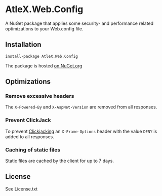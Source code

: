 # AtleX.Web.Config

A NuGet package that applies some security- and performance related
optimizations to your Web.config file.

## Installation

```
install-package AtleX.Web.Config
```

The package is hosted [on NuGet.org](https://www.nuget.org/packages/AtleX.Web.Config/)

## Optimizations

### Remove excessive headers

The `X-Powered-By` and `X-AspNet-Version` are removed from all responses.

### Prevent ClickJack

To prevent [Clickjacking](https://www.owasp.org/index.php/Clickjacking) an `X-Frame-Options` header 
with the value `DENY` is added to all responses.

### Caching of static files

Static files are cached by the client for up to 7 days.

## License

See License.txt